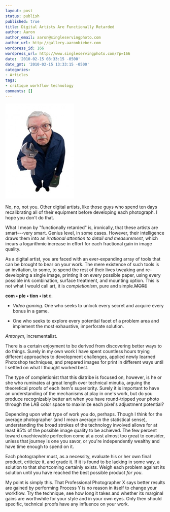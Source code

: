 ```yaml
---
layout: post
status: publish
published: true
title: Digital Artists Are Functionally Retarded
author: Aaron
author_email: aaron@singleservingphoto.com
author_url: http://gallery.aaronbieber.com
wordpress_id: 166
wordpress_url: http://www.singleservingphoto.com/?p=166
date: '2010-02-15 08:33:15 -0500'
date_gmt: '2010-02-15 13:33:15 -0500'
categories:
- Articles
tags:
- critique workflow technology
comments: []
---
```


![](/wp-content/uploads/2010/02/ConfusedMechanic-216x300.jpg "Clueless Mechanic")

No, no, not you. Other digital artists, like those guys who spend ten
days recalibrating all of their equipment before developing each
photograph. I hope you don't do that.

What I mean by "functionally retarded" is, ironically, that these
artists are smart---very smart. Genius level, in some cases. However,
their intelligence draws them into an *irrational attention to detail
and measurement*, which incurs a logarithmic increase in effort for
each fractional gain in image quality.

As a digital artist, you are faced with an ever-expanding array of tools
that can be brought to bear on your work. The mere existence of such
tools is an invitation, to some, to spend the rest of their lives
tweaking and re-developing a single image, printing it on every possible
paper, using every possible ink combination, surface treatment, and
mounting option. This is not what I would call art, it is
_completionism_, pure and simple.~~MORE~~

**com • ple • tion • ist** _n._

* _Video gaming._ One who seeks to unlock every secret and acquire every bonus
  in a game.

* One who seeks to explore every potential facet of a problem area and implement
  the most exhaustive, imperforate solution.

_Antonym_, incrementalist.

There is a certain enjoyment to be derived from discovering better ways to do
things. Surely in my own work I have spent countless hours trying different
approaches to development challenges, applied newly learned Photoshop
techniques, and prepared images for print in different ways until I settled on
what I thought worked best.

The type of completionist that this diatribe is focused on, however, is he or
she who ruminates at great length over technical minutia, arguing the
theoretical proofs of each item's superiority. Surely it is important to have an
understanding of the mechanisms at play in one's work, but do you produce
recognizably better art when you have round-tripped your photo through the LAB
color space to maximize each pixel's adjustment potential?

Depending upon what type of work you do, perhaps. Though I think for the average
photographer (and I mean average in the statistical sense), understanding the
broad strokes of the technology involved allows for at least 95% of the possible
image quality to be achieved. The few percent toward unachievable perfection
come at a cost almost too great to consider, unless that journey is one you
savor, or you're independently wealthy and have time enough to spend on it.

Each photographer must, as a necessity, evaluate his or her own final product,
criticize it, and grade it. If it is found to be lacking in some way, a solution
to that shortcoming certainly exists. Weigh each problem against its solution
until you have reached the best possible product _for you_.

My point is simply this. That Professional Photographer X says better results
are gained by performing Process Y is no reason in itself to change your
workflow. Try the technique, see how long it takes and whether its marginal
gains are worthwhile for your style and in your own eyes. Only then should
specific, technical proofs have any influence on your work.
